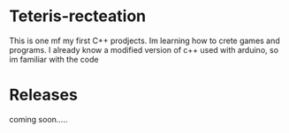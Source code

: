 # Teteris-recteation

This is one mf my first C++ prodjects. Im learning how to crete games and programs.
I already know a modified version of c++ used with arduino, so im familiar with the code

# Releases

coming soon.....

